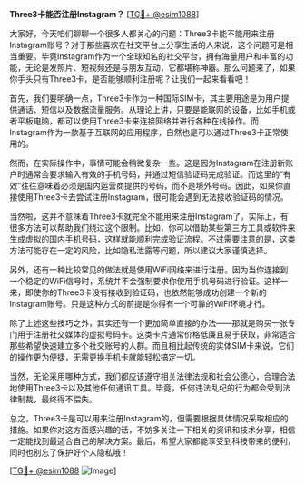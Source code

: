**Three3卡能否注册Instagram？** [[TG💪+ @esim1088](https://t.me/s/esim1088)]

大家好，今天咱们聊聊一个很多人都关心的问题：Three3卡能不能用来注册Instagram账号？对于那些喜欢在社交平台上分享生活的人来说，这个问题可是相当重要。毕竟Instagram作为一个全球知名的社交平台，拥有海量用户和丰富的功能，无论是发照片、短视频还是与朋友互动，它都堪称神器。那么问题来了，如果你手头只有Three3卡，是否能够顺利注册呢？让我们一起来看看吧！

首先，我们要明确一点，Three3卡作为一种国际SIM卡，其主要用途是为用户提供通话、短信以及数据流量服务。从理论上讲，只要是能联网的设备，比如手机或者平板电脑，都可以使用Three3卡来连接网络并进行各种在线操作。而Instagram作为一款基于互联网的应用程序，自然也是可以通过Three3卡正常使用的。

然而，在实际操作中，事情可能会稍微复杂一些。这是因为Instagram在注册新账户时通常会要求输入有效的手机号码，并通过短信验证码完成验证。而这里的“有效”往往意味着必须是国内运营商提供的号码，而不是境外号码。因此，如果你直接使用Three3卡去尝试注册Instagram，很可能会遇到无法接收验证码的情况。

当然啦，这并不意味着Three3卡就完全不能用来注册Instagram了。实际上，有很多方法可以帮助我们绕过这个限制。比如，你可以借助某些第三方工具或软件来生成虚拟的国内手机号码，这样就能顺利完成验证流程。不过需要注意的是，这类方法可能存在一定的风险，比如隐私泄露等问题，所以建议大家谨慎选择。

另外，还有一种比较常见的做法就是使用WiFi网络来进行注册。因为当你连接到一个稳定的WiFi信号时，系统并不会强制要求你使用手机号码进行验证。这样一来，即使你的Three3卡没有接收到验证码，也依然能够成功创建一个新的Instagram账号。只是这种方式的前提是你得有一个可靠的WiFi环境才行。

除了上述这些技巧之外，其实还有一个更加简单直接的办法——那就是购买一张专门用于注册社交媒体的虚拟号码卡。这类卡片通常价格低廉且易于获取，非常适合那些希望快速建立多个社交账号的人群。而且相比起传统的实体SIM卡来说，它们的操作更为便捷，无需更换手机卡就能轻松搞定一切。

当然，无论采用哪种方式，我们都应该遵守相关法律法规和社会公德心，合理合法地使用Three3卡以及其他任何通讯工具。毕竟，任何违法乱纪的行为都会受到法律制裁，最终得不偿失。

总之，Three3卡是可以用来注册Instagram的，但需要根据具体情况采取相应的措施。如果你对这方面感兴趣的话，不妨多关注一下相关的资讯和技术分享，相信一定能找到最适合自己的解决方案。最后，希望大家都能享受到科技带来的便利，同时也别忘了保护好个人隐私哦！

[[TG💪+ @esim1088](https://t.me/s/esim1088) ![Image](https://i.postimg.cc/4NQfJmqS/Snipaste-2025-05-13-00-14-12.png)]